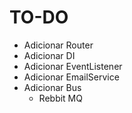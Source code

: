 # TO-DO

- Adicionar Router
- Adicionar DI
- Adicionar EventListener
- Adicionar EmailService
- Adicionar Bus
  - Rebbit MQ
